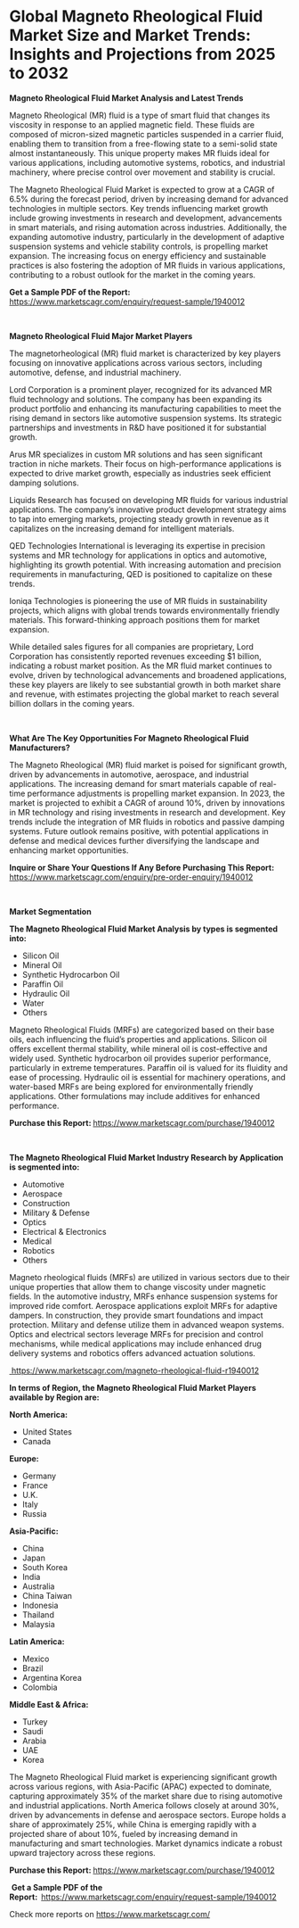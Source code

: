 <p><h1>Global Magneto Rheological Fluid Market Size and Market Trends: Insights and Projections from 2025 to 2032</h1></p><p><strong>Magneto Rheological Fluid Market Analysis and Latest Trends</strong></p>
<p><p>Magneto Rheological (MR) fluid is a type of smart fluid that changes its viscosity in response to an applied magnetic field. These fluids are composed of micron-sized magnetic particles suspended in a carrier fluid, enabling them to transition from a free-flowing state to a semi-solid state almost instantaneously. This unique property makes MR fluids ideal for various applications, including automotive systems, robotics, and industrial machinery, where precise control over movement and stability is crucial.</p><p>The Magneto Rheological Fluid Market is expected to grow at a CAGR of 6.5% during the forecast period, driven by increasing demand for advanced technologies in multiple sectors. Key trends influencing market growth include growing investments in research and development, advancements in smart materials, and rising automation across industries. Additionally, the expanding automotive industry, particularly in the development of adaptive suspension systems and vehicle stability controls, is propelling market expansion. The increasing focus on energy efficiency and sustainable practices is also fostering the adoption of MR fluids in various applications, contributing to a robust outlook for the market in the coming years.</p></p>
<p><strong>Get a Sample PDF of the Report:&nbsp;</strong> <a href="https://www.marketscagr.com/enquiry/request-sample/1940012?utm_campaign=3506&utm_medium=2&utm_source=Github&utm_content=ia&utm_term=01042025&utm_id=magneto-rheological-fluid">https://www.marketscagr.com/enquiry/request-sample/1940012</a></p>
<p>&nbsp;</p>
<p><strong>Magneto Rheological Fluid Major Market Players</strong></p>
<p><p>The magnetorheological (MR) fluid market is characterized by key players focusing on innovative applications across various sectors, including automotive, defense, and industrial machinery. </p><p>Lord Corporation is a prominent player, recognized for its advanced MR fluid technology and solutions. The company has been expanding its product portfolio and enhancing its manufacturing capabilities to meet the rising demand in sectors like automotive suspension systems. Its strategic partnerships and investments in R&D have positioned it for substantial growth.</p><p>Arus MR specializes in custom MR solutions and has seen significant traction in niche markets. Their focus on high-performance applications is expected to drive market growth, especially as industries seek efficient damping solutions.</p><p>Liquids Research has focused on developing MR fluids for various industrial applications. The company’s innovative product development strategy aims to tap into emerging markets, projecting steady growth in revenue as it capitalizes on the increasing demand for intelligent materials.</p><p>QED Technologies International is leveraging its expertise in precision systems and MR technology for applications in optics and automotive, highlighting its growth potential. With increasing automation and precision requirements in manufacturing, QED is positioned to capitalize on these trends.</p><p>Ioniqa Technologies is pioneering the use of MR fluids in sustainability projects, which aligns with global trends towards environmentally friendly materials. This forward-thinking approach positions them for market expansion.</p><p>While detailed sales figures for all companies are proprietary, Lord Corporation has consistently reported revenues exceeding $1 billion, indicating a robust market position. As the MR fluid market continues to evolve, driven by technological advancements and broadened applications, these key players are likely to see substantial growth in both market share and revenue, with estimates projecting the global market to reach several billion dollars in the coming years.</p></p>
<p>&nbsp;</p>
<p><strong>What Are The Key Opportunities For Magneto Rheological Fluid Manufacturers?</strong></p>
<p><p>The Magneto Rheological (MR) fluid market is poised for significant growth, driven by advancements in automotive, aerospace, and industrial applications. The increasing demand for smart materials capable of real-time performance adjustments is propelling market expansion. In 2023, the market is projected to exhibit a CAGR of around 10%, driven by innovations in MR technology and rising investments in research and development. Key trends include the integration of MR fluids in robotics and passive damping systems. Future outlook remains positive, with potential applications in defense and medical devices further diversifying the landscape and enhancing market opportunities.</p></p>
<p><strong>Inquire or Share Your Questions If Any Before Purchasing This Report:</strong> <a href="https://www.marketscagr.com/enquiry/pre-order-enquiry/1940012?utm_campaign=3506&utm_medium=2&utm_source=Github&utm_content=ia&utm_term=01042025&utm_id=magneto-rheological-fluid">https://www.marketscagr.com/enquiry/pre-order-enquiry/1940012</a></p>
<p>&nbsp;</p>
<p><strong>Market Segmentation</strong></p>
<p><strong>The Magneto Rheological Fluid Market Analysis by types is segmented into:</strong></p>
<p><ul><li>Silicon Oil</li><li>Mineral Oil</li><li>Synthetic Hydrocarbon Oil</li><li>Paraffin Oil</li><li>Hydraulic Oil</li><li>Water</li><li>Others</li></ul></p>
<p><p>Magneto Rheological Fluids (MRFs) are categorized based on their base oils, each influencing the fluid’s properties and applications. Silicon oil offers excellent thermal stability, while mineral oil is cost-effective and widely used. Synthetic hydrocarbon oil provides superior performance, particularly in extreme temperatures. Paraffin oil is valued for its fluidity and ease of processing. Hydraulic oil is essential for machinery operations, and water-based MRFs are being explored for environmentally friendly applications. Other formulations may include additives for enhanced performance.</p></p>
<p><strong>Purchase this Report:&nbsp;</strong><a href="https://www.marketscagr.com/purchase/1940012?utm_campaign=3506&utm_medium=2&utm_source=Github&utm_content=ia&utm_term=01042025&utm_id=magneto-rheological-fluid">https://www.marketscagr.com/purchase/1940012</a></p>
<p>&nbsp;</p>
<p><strong>The Magneto Rheological Fluid Market Industry Research by Application is segmented into:</strong></p>
<p><ul><li>Automotive</li><li>Aerospace</li><li>Construction</li><li>Military & Defense</li><li>Optics</li><li>Electrical & Electronics</li><li>Medical</li><li>Robotics</li><li>Others</li></ul></p>
<p><p>Magneto rheological fluids (MRFs) are utilized in various sectors due to their unique properties that allow them to change viscosity under magnetic fields. In the automotive industry, MRFs enhance suspension systems for improved ride comfort. Aerospace applications exploit MRFs for adaptive dampers. In construction, they provide smart foundations and impact protection. Military and defense utilize them in advanced weapon systems. Optics and electrical sectors leverage MRFs for precision and control mechanisms, while medical applications may include enhanced drug delivery systems and robotics offers advanced actuation solutions.</p></p>
<p><a href="https://www.marketscagr.com/magneto-rheological-fluid-r1940012?utm_campaign=3506&utm_medium=2&utm_source=Github&utm_content=ia&utm_term=01042025&utm_id=magneto-rheological-fluid">&nbsp;https://www.marketscagr.com/magneto-rheological-fluid-r1940012</a></p>
<p><strong>In terms of Region, the Magneto Rheological Fluid Market Players available by Region are:</strong></p>
<p>
    <p> <strong> North America: </strong>
        <ul>
            <li>United States</li>
            <li>Canada</li>
        </ul>
        </p> 
    <p> <strong> Europe: </strong>
        <ul>
            <li>Germany</li>
            <li>France</li>
            <li>U.K.</li>
            <li>Italy</li>
            <li>Russia</li>
        </ul>
        </p> 
    <p> <strong> Asia-Pacific: </strong>
        <ul>
            <li>China</li>
            <li>Japan</li>
            <li>South Korea</li>
            <li>India</li>
            <li>Australia</li>
            <li>China Taiwan</li>
            <li>Indonesia</li>
            <li>Thailand</li>
            <li>Malaysia</li>
        </ul>
        </p> 
    <p> <strong> Latin America: </strong>
        <ul>
            <li>Mexico</li>
            <li>Brazil</li>
            <li>Argentina Korea</li>
            <li>Colombia</li>
        </ul>
        </p> 
    <p> <strong> Middle East & Africa: </strong>
        <ul>
            <li>Turkey</li>
            <li>Saudi</li>
            <li>Arabia</li>
            <li>UAE</li>
            <li>Korea</li>
        </ul>
    </p>
    </p>
<p><p>The Magneto Rheological Fluid market is experiencing significant growth across various regions, with Asia-Pacific (APAC) expected to dominate, capturing approximately 35% of the market share due to rising automotive and industrial applications. North America follows closely at around 30%, driven by advancements in defense and aerospace sectors. Europe holds a share of approximately 25%, while China is emerging rapidly with a projected share of about 10%, fueled by increasing demand in manufacturing and smart technologies. Market dynamics indicate a robust upward trajectory across these regions.</p></p>
<p><strong>Purchase this Report: </strong><a href="https://www.marketscagr.com/purchase/1940012?utm_campaign=3506&utm_medium=2&utm_source=Github&utm_content=ia&utm_term=01042025&utm_id=magneto-rheological-fluid">https://www.marketscagr.com/purchase/1940012</a></p>
<p>&nbsp;<strong>Get a Sample PDF of the Report:&nbsp;&nbsp;</strong><a href="https://www.marketscagr.com/enquiry/request-sample/1940012?utm_campaign=3506&utm_medium=2&utm_source=Github&utm_content=ia&utm_term=01042025&utm_id=magneto-rheological-fluid">https://www.marketscagr.com/enquiry/request-sample/1940012</a></p>
<p><strong></strong></p>
<p>Check more reports on <a href="https://www.marketscagr.com/?utm_campaign=3506&utm_medium=2&utm_source=Github&utm_content=ia&utm_term=01042025&utm_id=magneto-rheological-fluid">https://www.marketscagr.com/</a></p>